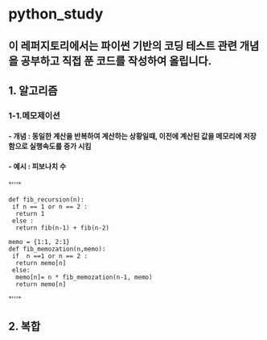 # python_study
## 이 레퍼지토리에서는 파이썬 기반의 코딩 테스트 관련 개념을 공부하고 직접 푼 코드를 작성하여 올립니다. 
## 1. 알고리즘
 ### 1-1.메모제이션   
   #### - 개념 : 동일한 계산을 반복하여 계산하는 상황일때, 이전에 계산된 값을 메모리에 저장함으로 실행속도를 증가 시킴
   #### - 예시 : 피보나치 수 
  "'''"    
  
    def fib_recursion(n):
     if n == 1 or n == 2 :
      return 1
     else :
      return fib(n-1) + fib(n-2)

    memo = {1:1, 2:1} 
    def fib_memozation(n,memo):
     if  n ==1 or n == 2 :
      return memo[n]
     else:
      memo[n]= n * fib_memozation(n-1, memo)
      return memo[n]
  
  "'''"
     
## 2. 복합  

